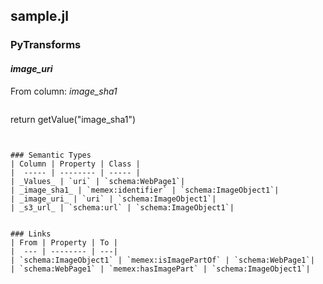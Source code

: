## sample.jl

### PyTransforms
#### _image_uri_
From column: _image_sha1_
>``` python
return getValue("image_sha1")
```


### Semantic Types
| Column | Property | Class |
|  ----- | -------- | ----- |
| _Values_ | `uri` | `schema:WebPage1`|
| _image_sha1_ | `memex:identifier` | `schema:ImageObject1`|
| _image_uri_ | `uri` | `schema:ImageObject1`|
| _s3_url_ | `schema:url` | `schema:ImageObject1`|


### Links
| From | Property | To |
|  --- | -------- | ---|
| `schema:ImageObject1` | `memex:isImagePartOf` | `schema:WebPage1`|
| `schema:WebPage1` | `memex:hasImagePart` | `schema:ImageObject1`|
